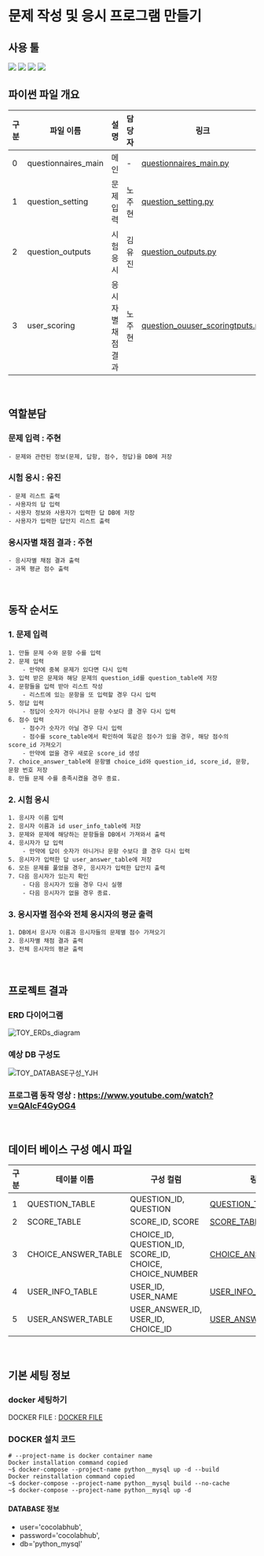 # 문제 작성 및 응시 프로그램 만들기

## 사용 툴
<img src="https://img.shields.io/badge/Python-3776AB?style=for-the-badge&logo=Python&logoColor=white"> <img src="https://img.shields.io/badge/mysql-4479A1?style=for-the-badge&logo=mysql&logoColor=white"> <img src="https://img.shields.io/badge/github-181717?style=for-the-badge&logo=github&logoColor=white"> <img src="https://img.shields.io/badge/docker-2496ED?style=for-the-badge&logo=docker&logoColor=white">


<h2>파이썬 파일 개요</h2>

|구분|파일 이름|설명|담당자|링크|
|--|--|--|--|--|
|0|questionnaires_main|메인|-|[questionnaires_main.py](docs/questionnaires_main.py)|
|1|question_setting|문제 입력|노주현|[question_setting.py](docs/question_setting.py)|
|2|question_outputs|시험 응시|김유진| [question_outputs.py](docs/question_outputs.py)|
|3|user_scoring|응시자별 채점 결과|노주현| [question_ouuser_scoringtputs.py](docs/user_scoring.py) |

<br>

## 역할분담
###  문제 입력 : 주현
```
- 문제와 관련된 정보(문제, 답항, 점수, 정답)을 DB에 저장
``` 

### 시험 응시 : 유진
```
- 문제 리스트 출력
- 사용자의 답 입력
- 사용자 정보와 사용자가 입력한 답 DB에 저장
- 사용자가 입력한 답안지 리스트 출력
```

### 응시자별 채점 결과 : 주현
```
- 응시자별 채점 결과 출력
- 과목 평균 점수 출력
```
<br>

## 동작 순서도
### 1. 문제 입력
    1. 만들 문제 수와 문항 수를 입력
    2. 문제 입력
        - 만약에 중복 문제가 있다면 다시 입력
    3. 입력 받은 문제와 해당 문제의 question_id를 question_table에 저장
    4. 문항들을 입력 받아 리스트 작성
        - 리스트에 있는 문항을 또 입력할 경우 다시 입력
    5. 정답 입력
        - 정답이 숫자가 아니거나 문항 수보다 클 경우 다시 입력
    6. 점수 입력
        - 점수가 숫자가 아닐 경우 다시 입력
        - 점수를 score_table에서 확인하여 똑같은 점수가 있을 경우, 해당 점수의 score_id 가져오기
        - 만약에 없을 경우 새로운 score_id 생성
    7. choice_answer_table에 문항별 choice_id와 question_id, score_id, 문항, 문항 번호 저장
    8. 만들 문제 수를 충족시켰을 경우 종료.

### 2. 시험 응시
    1. 응시자 이름 입력
    2. 응시자 이름과 id user_info_table에 저장
    3. 문제와 문제에 해당하는 문항들을 DB에서 가져와서 출력
    4. 응시자가 답 입력
        - 만약에 답이 숫자가 아니거나 문항 수보다 클 경우 다시 입력
    5. 응시자가 입력한 답 user_answer_table에 저장
    6. 모든 문제를 풀었을 경우, 응시자가 입력한 답안지 출력
    7. 다음 응시자가 있는지 확인
        - 다음 응시자가 있을 경우 다시 실행
        - 다음 응시자가 없을 경우 종료.

### 3. 응시자별 점수와 전체 응시자의 평균 출력
    1. DB에서 응시자 이름과 응시자들의 문제별 점수 가져오기
    2. 응시자별 채점 결과 출력
    3. 전체 응시자의 평균 출력

<br>

## 프로젝트 결과
### ERD 다이어그램
![TOY_ERDs_diagram](https://github.com/nohjuhyeon/toy_ERDs/assets/151099474/89dec672-c1a5-47a6-a56c-618a9b0c16ce)
### 예상 DB 구성도 
![TOY_DATABASE구성_YJH](https://github.com/nohjuhyeon/toy_ERDs/assets/151099474/5069d6c9-e9f7-43b6-b000-405e1ecff69f)

### 프로그램 동작 영상 : https://www.youtube.com/watch?v=QAIcF4GyOG4

<br>

<h2>데이터 베이스 구성 예시 파일</h2>

|구분|테이블 이름|구성 컬럼|링크|
|--|--|--|--|
|1|QUESTION_TABLE|QUESTION_ID, QUESTION|[QUESTION_TABLE](DATABASE/TOY_ERDs_QUESTION_TABLE.csv)|
|2|SCORE_TABLE|SCORE_ID, SCORE|[SCORE_TABLE](DATABASE/TOY_ERDs_SCORE_TABLE.csv)|
|3|CHOICE_ANSWER_TABLE|CHOICE_ID, QUESTION_ID, SCORE_ID, CHOICE, CHOICE_NUMBER|[CHOICE_ANSWER_TABLE](DATABASE/TOY_ERDs_CHOICE_ANSWER_TABLE.csv)|
|4|USER_INFO_TABLE|USER_ID, USER_NAME|[USER_INFO_TABLE](DATABASE/TOY_ERDs_USER_INFO_TABLE.csv)|
|5|USER_ANSWER_TABLE|USER_ANSWER_ID, USER_ID, CHOICE_ID|[USER_ANSWER_TABLE](DATABASE/TOY_ERDs_USER_ANSWER_TABLE.csv)|


<br>

## 기본 세팅 정보
### docker 세팅하기
DOCKER FILE : [DOCKER FILE](dockers/)

### DOCKER 설치 코드
```
# --project-name is docker container name
Docker installation command copied
~$ docker-compose --project-name python__mysql up -d --build
Docker reinstallation command copied
~$ docker-compose --project-name python__mysql build --no-cache
~$ docker-compose --project-name python__mysql up -d
```

#### DATABASE 정보
+ user='cocolabhub',
+ password='cocolabhub',
+ db='python_mysql'


